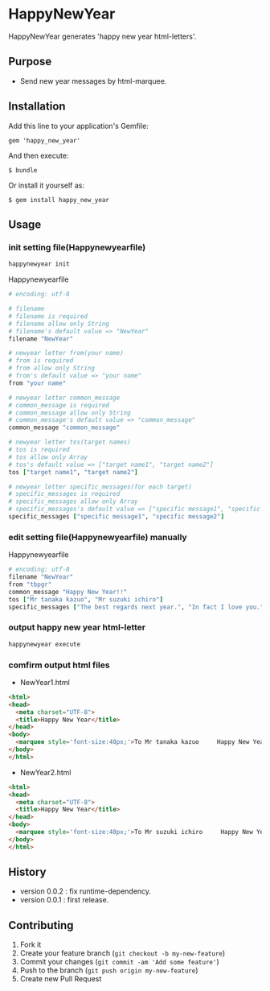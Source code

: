 # HappyNewYear

HappyNewYear generates 'happy new year html-letters'.

## Purpose
* Send new year messages by html-marquee.

## Installation

Add this line to your application's Gemfile:

    gem 'happy_new_year'

And then execute:

    $ bundle

Or install it yourself as:

    $ gem install happy_new_year

## Usage
### init setting file(Happynewyearfile)
~~~bash
happynewyear init
~~~

Happynewyearfile
~~~ruby
# encoding: utf-8

# filename
# filename is required
# filename allow only String
# filename's default value => "NewYear"
filename "NewYear"

# newyear letter from(your name)
# from is required
# from allow only String
# from's default value => "your name"
from "your name"

# newyear letter common_message
# common_message is required
# common_message allow only String
# common_message's default value => "common_message"
common_message "common_message"

# newyear letter tos(target names)
# tos is required
# tos allow only Array
# tos's default value => ["target name1", "target name2"]
tos ["target name1", "target name2"]

# newyear letter specific_messages(for each target)
# specific_messages is required
# specific_messages allow only Array
# specific_messages's default value => ["specific message1", "specific message2"]
specific_messages ["specific message1", "specific message2"]
~~~

### edit setting file(Happynewyearfile) manually
Happynewyearfile
~~~ruby
# encoding: utf-8
filename "NewYear"
from "tbpgr"
common_message "Happy New Year!!"
tos ["Mr tanaka kazuo", "Mr suzuki ichiro"]
specific_messages ["The best regards next year.", "In fact I love you."]
~~~

### output happy new year html-letter
~~~bash
happynewyear execute
~~~

### comfirm output html files
* NewYear1.html
~~~html
<html>
<head>
  <meta charset="UTF-8">
  <title>Happy New Year</title>
</head>
<body>
  <marquee style='font-size:40px;'>To Mr tanaka kazuo     Happy New Year!!     The best regards next year.     From tbpgr</marquee>
</body>
</html>
~~~

* NewYear2.html
~~~html
<html>
<head>
  <meta charset="UTF-8">
  <title>Happy New Year</title>
</head>
<body>
  <marquee style='font-size:40px;'>To Mr suzuki ichiro     Happy New Year!!     In fact I love you.     From tbpgr</marquee>
</body>
</html>
~~~

## History
* version 0.0.2 : fix runtime-dependency.
* version 0.0.1 : first release.

## Contributing

1. Fork it
2. Create your feature branch (`git checkout -b my-new-feature`)
3. Commit your changes (`git commit -am 'Add some feature'`)
4. Push to the branch (`git push origin my-new-feature`)
5. Create new Pull Request

